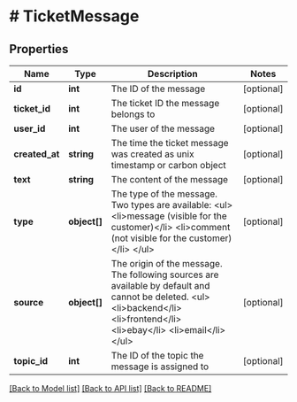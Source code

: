 # # TicketMessage

## Properties

Name | Type | Description | Notes
------------ | ------------- | ------------- | -------------
**id** | **int** | The ID of the message | [optional]
**ticket_id** | **int** | The ticket ID the message belongs to | [optional]
**user_id** | **int** | The user of the message | [optional]
**created_at** | **string** | The time the ticket message was created as unix timestamp or carbon object | [optional]
**text** | **string** | The content of the message | [optional]
**type** | **object[]** | The type of the message. Two types are available: &lt;ul&gt; &lt;li&gt;message (visible for the customer)&lt;/li&gt; &lt;li&gt;comment (not visible for the customer)&lt;/li&gt; &lt;/ul&gt; | [optional]
**source** | **object[]** | The origin of the message. The following sources are available by default and cannot be deleted. &lt;ul&gt; &lt;li&gt;backend&lt;/li&gt; &lt;li&gt;frontend&lt;/li&gt; &lt;li&gt;ebay&lt;/li&gt; &lt;li&gt;email&lt;/li&gt; &lt;/ul&gt; | [optional]
**topic_id** | **int** | The ID of the topic the message is assigned to | [optional]

[[Back to Model list]](../../README.md#models) [[Back to API list]](../../README.md#endpoints) [[Back to README]](../../README.md)
